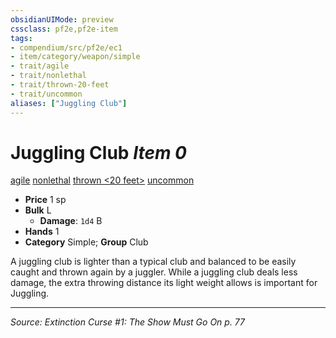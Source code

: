 ```yaml
---
obsidianUIMode: preview
cssclass: pf2e,pf2e-item
tags:
- compendium/src/pf2e/ec1
- item/category/weapon/simple
- trait/agile
- trait/nonlethal
- trait/thrown-20-feet
- trait/uncommon
aliases: ["Juggling Club"]
---
```

# Juggling Club *Item 0*  
[agile](agile.md "Agile Weapon Trait")  [nonlethal](nonlethal.md "Nonlethal Weapon Trait")  [thrown <20 feet>](rules/traits/thrown-20-feet.md "Thrown Weapon Trait")  [uncommon](uncommon.md "Uncommon Rarity Trait")  

- **Price** 1 sp
- **Bulk** L
  - **Damage**: `1d4` B
- **Hands** 1
- **Category** Simple; **Group** Club 

A juggling club is lighter than a typical club and balanced to be easily caught and thrown again by a juggler. While a juggling club deals less damage, the extra throwing distance its light weight allows is important for Juggling.


---
*Source: Extinction Curse #1: The Show Must Go On p. 77*